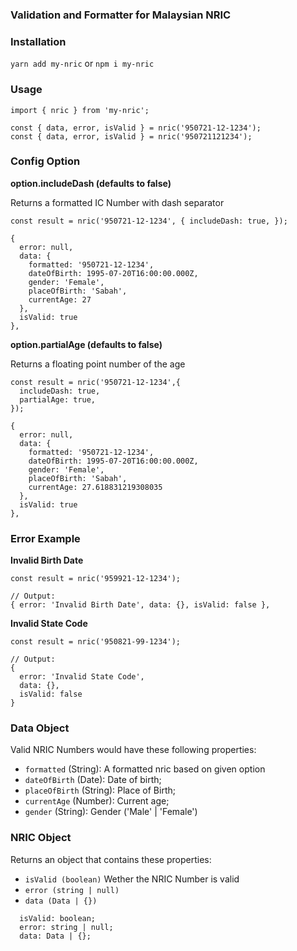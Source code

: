 ### Validation and Formatter for Malaysian NRIC

### Installation

`yarn add my-nric` or `npm i my-nric`

### Usage

```
import { nric } from 'my-nric';

const { data, error, isValid } = nric('950721-12-1234');
const { data, error, isValid } = nric('950721121234');
```

### Config Option

**option.includeDash (defaults to false)**

Returns a formatted IC Number with dash separator

```
const result = nric('950721-12-1234', { includeDash: true, });

{
  error: null,
  data: {
    formatted: '950721-12-1234',
    dateOfBirth: 1995-07-20T16:00:00.000Z,
    gender: 'Female',
    placeOfBirth: 'Sabah',
    currentAge: 27
  },
  isValid: true
},
```

**option.partialAge (defaults to false)**

Returns a floating point number of the age

```
const result = nric('950721-12-1234',{
  includeDash: true,
  partialAge: true,
});

{
  error: null,
  data: {
    formatted: '950721-12-1234',
    dateOfBirth: 1995-07-20T16:00:00.000Z,
    gender: 'Female',
    placeOfBirth: 'Sabah',
    currentAge: 27.618831219308035
  },
  isValid: true
},
```

### Error Example

**Invalid Birth Date**

```
const result = nric('959921-12-1234');

// Output:
{ error: 'Invalid Birth Date', data: {}, isValid: false },
```

**Invalid State Code**

```
const result = nric('950821-99-1234');

// Output:
{
  error: 'Invalid State Code',
  data: {},
  isValid: false
}
```

### Data Object

Valid NRIC Numbers would have these following properties:

- `formatted` (String): A formatted nric based on given option
- `dateOfBirth` (Date): Date of birth;
- `placeOfBirth` (String): Place of Birth;
- `currentAge` (Number): Current age;
- `gender` (String): Gender ('Male' | 'Female')

### NRIC Object

Returns an object that contains these properties:

- `isValid (boolean)` Wether the NRIC Number is valid
- `error (string | null)`
- `data (Data | {})`

```
  isValid: boolean;
  error: string | null;
  data: Data | {};
```
